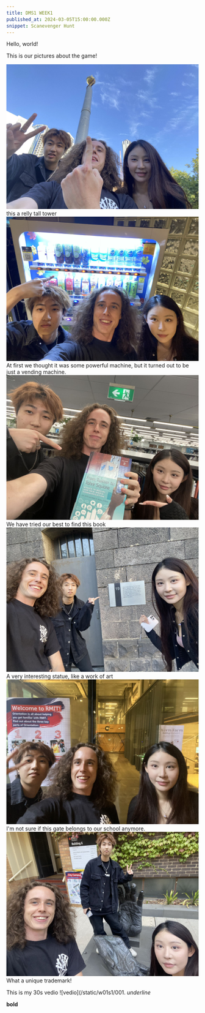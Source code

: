 ```yaml
---
title: DMS1 WEEK1
published_at: 2024-03-05T15:00:00.000Z
snippet: Scanevenger Hunt
---
```


Hello, world!

This is our pictures about the game!

![A golden globe atop a tower of eights.](/static/w01s1/01.jpg)
this a relly tall tower
![A wide machine, dispensing beverages from a far away land.](/static/w01s1/02.jpg)
At first we thought it was some powerful machine, but it turned out to be just a vending machine.
![A book containing Digital Media wisdom, found amongst many.](/static/w01s1/03.jpg)
We have tried our best to find this book
![The disembodied hands of a great ape](/static/w01s1/06.jpg)
A very interesting statue, like a work of art
![A door for the condemned](/static/w01s1/04.jpg)
I'm not sure if this gate belongs to our school anymore.
![An explosive cup of coffee](/static/w01s1/05.jpg)
What a unique trademark!

This is my 30s vedio
![vedio](/static/w01s1/001.
_underline_

**bold**
